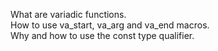 What are variadic functions.\
How to use va_start, va_arg and va_end macros.\
Why and how to use the const type qualifier.
